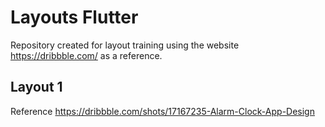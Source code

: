 # Layouts Flutter

Repository created for layout training using the website https://dribbble.com/ as a reference.

## Layout 1

Reference https://dribbble.com/shots/17167235-Alarm-Clock-App-Design